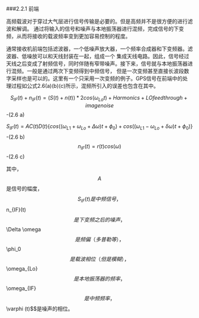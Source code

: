 ###2.2.1 前端

高频载波对于穿过大气层进行信号传输是必要的。但是高频并不是很方便的进行滤波和解调。
通过将输入的信号和噪声与本地振荡器进行混频，完成信号的下变频，从而将接收的载波频率变到更加容易控制的程度。

通常接收机前端包括滤波器，一个低噪声放大器，一个频率合成器和下变频器。滤波器、低噪放可以和天线封装在一起，组成一个
集成天线电路。因此，信号经过天线之后变成了射频信号，同时伴随有窄带噪声。接下来，信号就与本地振荡器进行混频。一般是通过两次下变频得到中频信号，
但是一次变频甚至直接长波段数字采样也是可以的。这里有一个只采用一次变频的例子。GPS信号在前端中的处理过程如公式2.6(a)(b)(c)所示，混频所引入的误差也包含在其中。

$$S_{IF}(t)+n_{IF}(t)=(S(t)+n(t))*2cos(\omega_{Lo}t)+Harmonics+LO feedthrough+ image noise$$
-(2.6 a)

$$S_{IF}(t)=AC(t)D(t)\{cos((\omega_{L1}+ \omega_{Lo}+\Delta \omega)t+\phi_0)+cos((\omega_{L1}- \omega_{Lo}+\delta \omega)t+\phi_0)\}$$
-(2.6 b)
$$n_{IF}(t)=r(t)cos(\omega)$$
-(2.6 c)

其中，$$A$$是信号的幅度，$$S_{IF}(t)是中频信号，$$n_{IF}(t)$$是下变频之后的噪声，
$$\Delta \omega$$是频偏（多普勒等），$$\phi_0$$是载波相位（但是模糊），$$\omega_{Lo}$$是本地振荡器的频率，$$\omega_{IF}$$是中频频率，$$\varphi (t)$$是噪声的相位。
